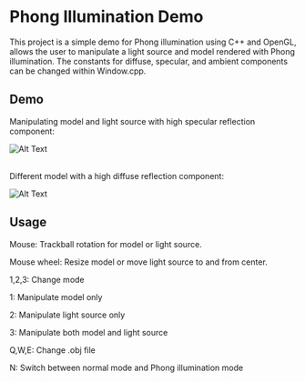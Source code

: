 # Phong Illumination Demo

This project is a simple demo for Phong illumination using C++ and OpenGL, allows the user to manipulate a light source and model rendered with Phong illumination. The constants for diffuse, specular, and ambient components can be changed within Window.cpp. 

## Demo

Manipulating model and light source with high specular reflection component:

![Alt Text](https://github.com/maria-kalyuzhny/tile-art/blob/master/media/demo.gif)
<br/><br/>

Different model with a high diffuse reflection component:

![Alt Text](https://github.com/maria-kalyuzhny/tile-art/blob/master/media/specular.png)

## Usage

Mouse: Trackball rotation for model or light source. 

Mouse wheel: Resize model or move light source to and from center.

1,2,3: Change mode

1: Manipulate model only

2: Manipulate light source only

3: Manipulate both model and light source

Q,W,E: Change .obj file

N: Switch between normal mode and Phong illumination mode




